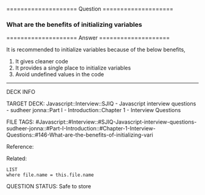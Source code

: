 ==================== Question ====================  

### What are the benefits of initializing variables  

==================== Answer ====================  

It is recommended to initialize variables because of the below benefits,

1. It gives cleaner code
2. It provides a single place to initialize variables
3. Avoid undefined values in the code

---

DECK INFO

TARGET DECK: Javascript::Interview::SJIQ - Javascript interview questions -
sudheer jonna::Part I - Introduction::Chapter 1 - Interview Questions

FILE TAGS:
#Javascript::#Interview::#SJIQ-Javascript-interview-questions-sudheer-jonna::#Part-I-Introduction::#Chapter-1-Interview-Questions::#146-What-are-the-benefits-of-initializing-vari

Reference:

Related:

```dataview
LIST
where file.name = this.file.name
```

QUESTION STATUS: Safe to store
